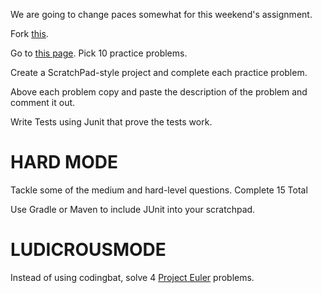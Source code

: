 We are going to change paces somewhat for this weekend's assignment.

Fork [this](https://github.com/NOVA-Uncommon-Coders/ScratchPad).

Go to [this page](http://codingbat.com/java). Pick 10 practice problems.

Create a ScratchPad-style project and complete each practice problem.

Above each problem copy and paste the description of the problem and comment it out.

Write Tests using Junit that prove the tests work.

# HARD MODE
Tackle some of the medium and hard-level questions. Complete 15 Total

Use Gradle or Maven to include JUnit into your scratchpad.

# LUDICROUSMODE
Instead of using codingbat, solve 4 [Project Euler](https://projecteuler.net/archives) problems.